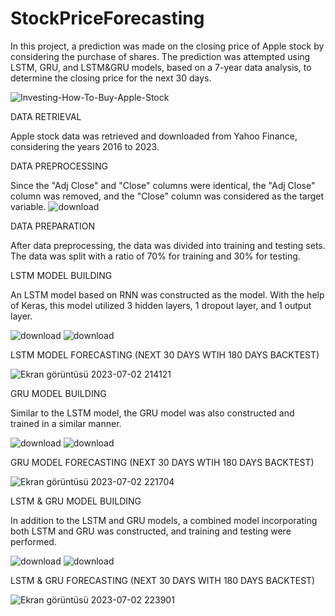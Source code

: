 # StockPriceForecasting

In this project, a prediction was made on the closing price of Apple stock by considering the purchase of shares. The prediction was attempted using LSTM, GRU, and LSTM&amp;GRU models, based on a 7-year data analysis, to determine the closing price for the next 30 days.


![Investing-How-To-Buy-Apple-Stock](https://github.com/ahmetdzdrr/StockPriceForecasting/assets/117534684/e54a9b01-df55-4e44-8f65-2b5628906e7b)

DATA RETRIEVAL

Apple stock data was retrieved and downloaded from Yahoo Finance, considering the years 2016 to 2023.

DATA PREPROCESSING

Since the "Adj Close" and "Close" columns were identical, the "Adj Close" column was removed, and the "Close" column was considered as the target variable.
![download](https://github.com/ahmetdzdrr/StockPriceForecasting/assets/117534684/054527a2-e6e7-4297-9760-c6ef7fc1c9a2)

DATA PREPARATION

After data preprocessing, the data was divided into training and testing sets. The data was split with a ratio of 70% for training and 30% for testing.

LSTM MODEL BUILDING

An LSTM model based on RNN was constructed as the model. With the help of Keras, this model utilized 3 hidden layers, 1 dropout layer, and 1 output layer.

![download](https://github.com/ahmetdzdrr/StockPriceForecasting/assets/117534684/df37f80b-5a25-4db5-8d32-55e0f116fcf1)
![download](https://github.com/ahmetdzdrr/StockPriceForecasting/assets/117534684/83a56b10-40ac-4680-9f43-45748bf08297)

LSTM MODEL FORECASTING (NEXT 30 DAYS WTIH 180 DAYS BACKTEST)

![Ekran görüntüsü 2023-07-02 214121](https://github.com/ahmetdzdrr/StockPriceForecasting/assets/117534684/7bd312eb-180a-4c04-a6f1-87daf9e616e0)


GRU MODEL BUILDING

Similar to the LSTM model, the GRU model was also constructed and trained in a similar manner.

![download](https://github.com/ahmetdzdrr/StockPriceForecasting/assets/117534684/7c7d20d0-1e40-4574-b39d-be3c615e7e20)
![download](https://github.com/ahmetdzdrr/StockPriceForecasting/assets/117534684/fa87f4a5-8651-4823-8519-bb9298a6b98f)

GRU MODEL FORECASTING (NEXT 30 DAYS WTIH 180 DAYS BACKTEST)

![Ekran görüntüsü 2023-07-02 221704](https://github.com/ahmetdzdrr/StockPriceForecasting/assets/117534684/9586df1c-d45d-4af2-8137-7268960d3f0e)

LSTM & GRU MODEL BUILDING

In addition to the LSTM and GRU models, a combined model incorporating both LSTM and GRU was constructed, and training and testing were performed.

![download](https://github.com/ahmetdzdrr/StockPriceForecasting/assets/117534684/e0677e85-d881-4636-ba98-f8edc1eecad0)
![download](https://github.com/ahmetdzdrr/StockPriceForecasting/assets/117534684/13705321-b0ce-41cd-806d-66fb96452757)

LSTM & GRU FORECASTING (NEXT 30 DAYS WITH 180 DAYS BACKTEST)

![Ekran görüntüsü 2023-07-02 223901](https://github.com/ahmetdzdrr/StockPriceForecasting/assets/117534684/7ef1f4d0-7874-49ef-a0dc-c39e489236b5)
